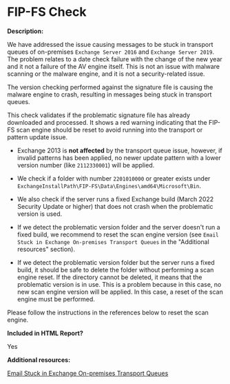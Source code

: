 # FIP-FS Check

**Description:**

We have addressed the issue causing messages to be stuck in transport queues of on-premises `Exchange Server 2016` and `Exchange Server 2019`. The problem relates to a date check failure with the change of the new year and it not a failure of the AV engine itself. This is not an issue with malware scanning or the malware engine, and it is not a security-related issue.

The version checking performed against the signature file is causing the malware engine to crash, resulting in messages being stuck in transport queues.

This check validates if the problematic signature file has already downloaded and processed. It shows a red warning indicating that the FIP-FS scan engine should be reset to avoid running into the transport or pattern update issue.

- Exchange 2013 is **not affected** by the transport queue issue, however, if invalid patterns has been applied, no newer update pattern with a lower version number (like `2112330001`) will be applied.
- We check if a folder with number `2201010000` or greater exists under `ExchangeInstallPath\FIP-FS\Data\Engines\amd64\Microsoft\Bin`.
- We also check if the server runs a fixed Exchange build (March 2022 Security Update or higher) that does not crash when the problematic version is used.

- If we detect the problematic version folder and the server doesn't run a fixed build, we recommend to reset the scan engine version (see `Email Stuck in Exchange On-premises Transport Queues` in the "Additional resources" section).

- If we detect the problematic version folder but the server runs a fixed build, it should be safe to delete the folder without performing a scan engine reset. If the directory cannot be deleted, it means that the problematic version is in use. This is a problem because in this case, no new scan engine version will be applied. In this case, a reset of the scan engine must be performed.

Please follow the instructions in the references below to reset the scan engine.

**Included in HTML Report?**

Yes

**Additional resources:**

[Email Stuck in Exchange On-premises Transport Queues](https://techcommunity.microsoft.com/t5/exchange-team-blog/email-stuck-in-exchange-on-premises-transport-queues/ba-p/3049447)

